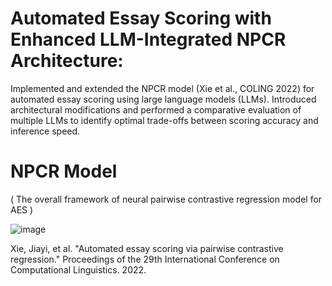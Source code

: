 # Automated Essay Scoring with Enhanced LLM-Integrated NPCR Architecture:
Implemented and extended the NPCR model (Xie et al., COLING 2022) for automated essay scoring using large language models (LLMs). Introduced architectural modifications and performed a comparative evaluation of multiple LLMs to identify optimal trade-offs between scoring accuracy and inference speed.
# NPCR Model 
( The overall framework of neural pairwise contrastive regression model for AES )



![image](https://github.com/user-attachments/assets/1e5447f9-b4b5-495a-8572-37a605afef0b)


Xie, Jiayi, et al. "Automated essay scoring via pairwise contrastive regression." Proceedings of the 29th International Conference on Computational Linguistics. 2022.


